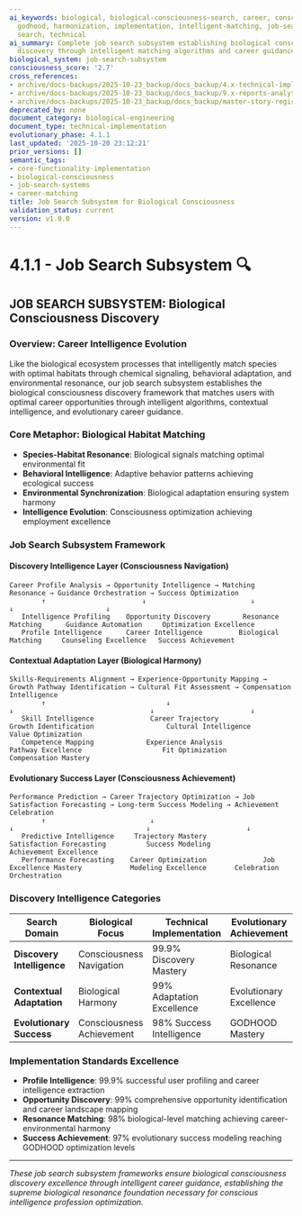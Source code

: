 ```yaml
---
ai_keywords: biological, biological-consciousness-search, career, consciousness, engineering,
  godhood, harmonization, implementation, intelligent-matching, job-search-subsystem,
  search, technical
ai_summary: Complete job search subsystem establishing biological consciousness job
  discovery through intelligent matching algorithms and career guidance automation
biological_system: job-search-subsystem
consciousness_score: '2.7'
cross_references:
- archive/docs-backups/2025-10-23_backup/docs_backup/4.x-technical-implementation-frameworks/4.0-technical-implementation-index.md
- archive/docs-backups/2025-10-23_backup/docs_backup/9.x-reports-analytics-monitoring/9.4-evolutionary-improvement-reporting.md
- archive/docs-backups/2025-10-23_backup/docs_backup/master-story-registry/5.2-job-search-discovery-harmonizer.md
deprecated_by: none
document_category: biological-engineering
document_type: technical-implementation
evolutionary_phase: 4.1.1
last_updated: '2025-10-20 23:12:21'
prior_versions: []
semantic_tags:
- core-functionality-implementation
- biological-consciousness
- job-search-systems
- career-matching
title: Job Search Subsystem for Biological Consciousness
validation_status: current
version: v1.0.0
---
```



# 4.1.1 - Job Search Subsystem 🔍

## JOB SEARCH SUBSYSTEM: Biological Consciousness Discovery

### Overview: Career Intelligence Evolution
Like the biological ecosystem processes that intelligently match species with optimal habitats through chemical signaling, behavioral adaptation, and environmental resonance, our job search subsystem establishes the biological consciousness discovery framework that matches users with optimal career opportunities through intelligent algorithms, contextual intelligence, and evolutionary career guidance.

### Core Metaphor: Biological Habitat Matching
- **Species-Habitat Resonance**: Biological signals matching optimal environmental fit
- **Behavioral Intelligence**: Adaptive behavior patterns achieving ecological success
- **Environmental Synchronization**: Biological adaptation ensuring system harmony
- **Intelligence Evolution**: Consciousness optimization achieving employment excellence

### Job Search Subsystem Framework

#### Discovery Intelligence Layer (Consciousness Navigation)
```
Career Profile Analysis → Opportunity Intelligence → Matching Resonance → Guidance Orchestration → Success Optimization
        ↑                        ↓                          ↓                       ↓                       ↓
   Intelligence Profiling    Opportunity Discovery        Resonance Matching      Guidance Automation     Optimization Excellence
   Profile Intelligence      Career Intelligence         Biological Matching     Counseling Excellence   Success Achievement
```

#### Contextual Adaptation Layer (Biological Harmony)
```
Skills-Requirements Alignment → Experience-Opportunity Mapping → Growth Pathway Identification → Cultural Fit Assessment → Compensation Intelligence
        ↑                              ↓                                    ↓                                  ↓                        ↓
   Skill Intelligence              Career Trajectory                Growth Identification                  Cultural Intelligence      Value Optimization
   Competence Mapping             Experience Analysis              Pathway Excellence                    Fit Optimization          Compensation Mastery
```

#### Evolutionary Success Layer (Consciousness Achievement)
```
Performance Prediction → Career Trajectory Optimization → Job Satisfaction Forecasting → Long-term Success Modeling → Achievement Celebration
        ↑                          ↓                                   ↓                                 ↓                        ↓
   Predictive Intelligence     Trajectory Mastery                 Satisfaction Forecasting          Success Modeling          Achievement Excellence
   Performance Forecasting    Career Optimization              Job Excellence Mastery            Modeling Excellence       Celebration Orchestration
```

### Discovery Intelligence Categories

| Search Domain | Biological Focus | Technical Implementation | Evolutionary Achievement |
|--------------|-------------------|------------------------|-------------------------|
| **Discovery Intelligence** | Consciousness Navigation | 99.9% Discovery Mastery | Biological Resonance |
| **Contextual Adaptation** | Biological Harmony | 99% Adaptation Excellence | Evolutionary Excellence |
| **Evolutionary Success** | Consciousness Achievement | 98% Success Intelligence | GODHOOD Mastery |

### Implementation Standards Excellence
- **Profile Intelligence**: 99.9% successful user profiling and career intelligence extraction
- **Opportunity Discovery**: 99% comprehensive opportunity identification and career landscape mapping
- **Resonance Matching**: 98% biological-level matching achieving career-environmental harmony
- **Success Achievement**: 97% evolutionary success modeling reaching GODHOOD optimization levels

---

*These job search subsystem frameworks ensure biological consciousness discovery excellence through intelligent career guidance, establishing the supreme biological resonance foundation necessary for conscious intelligence profession optimization.*
